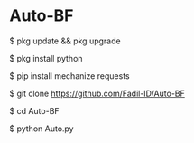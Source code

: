 # Auto-BF

$ pkg update && pkg upgrade

$ pkg install python

$ pip install mechanize requests

$ git clone https://github.com/Fadil-ID/Auto-BF

$ cd Auto-BF

$ python Auto.py
